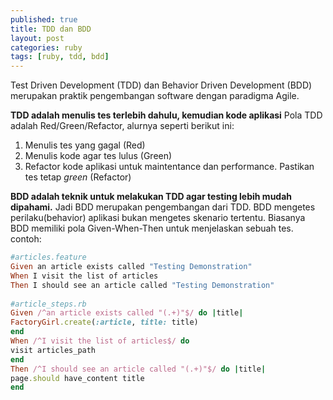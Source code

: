 ```yaml
---
published: true
title: TDD dan BDD
layout: post
categories: ruby
tags: [ruby, tdd, bdd]
---
```



Test Driven Development (TDD) dan Behavior Driven Development (BDD) merupakan 
praktik pengembangan software dengan paradigma Agile.

**TDD adalah menulis tes terlebih dahulu, kemudian kode aplikasi** Pola TDD adalah Red/Green/Refactor, 
alurnya seperti berikut ini:

1. Menulis tes yang gagal (Red)
2. Menulis kode agar tes lulus (Green)
3. Refactor kode aplikasi untuk maintentance dan performance. Pastikan tes tetap _green_ (Refactor)

**BDD adalah teknik untuk melakukan TDD agar testing lebih mudah dipahami.** Jadi BDD merupakan pengembangan dari TDD. 
BDD mengetes perilaku(behavior) aplikasi bukan mengetes skenario tertentu.
Biasanya BDD memiliki pola Given-When-Then untuk menjelaskan sebuah tes. contoh:

```ruby
#articles.feature
Given an article exists called "Testing Demonstration"
When I visit the list of articles
Then I should see an article called "Testing Demonstration"
 
#article_steps.rb
Given /^an article exists called "(.+)"$/ do |title|
FactoryGirl.create(:article, title: title)
end
When /^I visit the list of articles$/ do
visit articles_path
end
Then /^I should see an article called "(.+)"$/ do |title|
page.should have_content title
end
```
